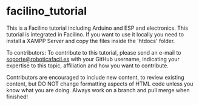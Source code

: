 # facilino_tutorial
This is a Facilino tutorial including Arduino and ESP and electronics. This tutorial is integrated in Facilino. If you want to use it locally you need to install a XAMPP Server and copy the files inside the 'htdocs' folder.

To contributors:
To contribute to this tutorial, please send an e-mail to soporte@roboticafacil.es with your GitHub username, indicating your expertise to this topic, affiliation and how you want to contribute.

Contributors are encouraged to include new content, to review existing content, but DO NOT change formatting aspects of HTML code unless you know what you are doing. Always work on a branch and pull merge when finished!
